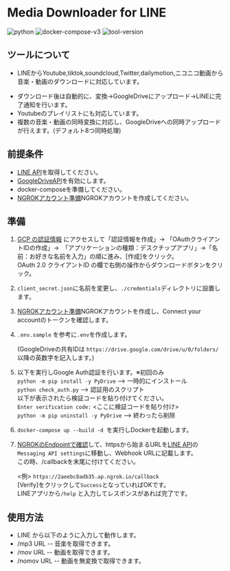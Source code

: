 # Media Downloader for LINE

![python](https://img.shields.io/badge/Python-3.9+-skyblue?style=plastic&logo=python)
![docker-compose-v3](https://img.shields.io/badge/docker_compose-v3-blue?style=plastic&logo=docker)
![tool-version](https://img.shields.io/badge/tool-v1.3.0-darkred?style=plastic&logo=pastebin)

## ツールについて
- LINEからYoutube,tiktok,soundcloud,Twitter,dailymotion,ニコニコ動画から音楽・動画のダウンロードに対応しています。<p>
- ダウンロード後は自動的に、変換→GoogleDriveにアップロード→LINEに完了通知を行います。
- Youtubeのプレイリストにも対応しています。
- 複数の音楽・動画の同時変換に対応し、GoogleDriveへの同時アップロードが行えます。(デフォルト8つ同時処理)

## 前提条件
- [LINE API](https://developers.line.biz/console/)を取得してください。
- [GoogleDriveAPI](https://console.developers.google.com/apis/library/drive.googleapis.com)を有効にします。
- docker-composeを準備してください。
- [NGROKアカウント準備](https://dashboard.ngrok.com/get-started/setup)NGROKアカウントを作成してください。
<p>

## 準備
1. [GCP の認証情報](https://console.cloud.google.com/apis/credentials) にアクセスして「認証情報を作成」→ 「OAuthクライアントIDの作成」→　「アプリケーションの種類：デスクチップアプリ」→「名前：お好きな名前を入力」の順に進み、[作成]をクリック。</br>
OAuth 2.0 クライアントID の欄で右側の操作からダウンロードボタンをクリック。</br>
2. `client_secret.json`に名前を変更し、`./credentials`ディレクトリに設置します。</br>

3. [NGROKアカウント準備](https://dashboard.ngrok.com/get-started/setup)NGROKアカウントを作成し、Connect your accountのトークンを確認します。

4. `.env.sample` を参考に`.env`を作成します。<p>
(GoogleDriveの共有IDは `https://drive.google.com/drive/u/0/folders/` 以降の英数字を記入します。)

5. 以下を実行しGoogle Auth認証を行います。※初回のみ<br>
  `python -m pip install -y PyDrive` --> 一時的にインストール<br>
  `python check_auth.py` --> 認証用のスクリプト<br>
  以下が表示されたら検証コードを貼り付けてください。<br>
  `Enter verification code:` <ここに検証コードを貼り付け><br>
  `python -m pip uninstall -y PyDrive` --> 終わったら削除<br>
<p>

6. `docker-compose up --build -d `を実行しDockerを起動します。

7. [NGROKのEndpointで確認](https://dashboard.ngrok.com/cloud-edge/endpoints)して、httpsから始まるURLを[LINE API](https://developers.line.biz/console/)の`Messaging API settings`に移動し、Webhook URLに記載します。<br>この時、/callbackを末尾に付けてください。<p>
  <例> `https://2aeebc8adb35.ap.ngrok.io/callback`<br>
  [Verify]をクリックして`Success`となっていればOKです。<br>
  LINEアプリから`/help` と入力してレスポンスがあれば完了です。
## 使用方法
- LINE から以下のように入力して動作します。
- /mp3 URL -- 音楽を取得できます。
- /mov URL -- 動画を取得できます。
- /nomov URL -- 動画を無変換で取得できます。